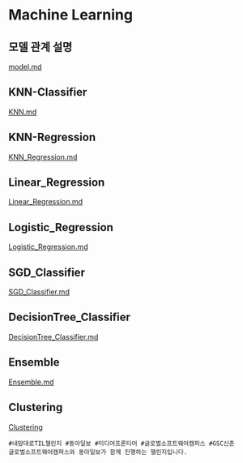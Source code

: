 # Machine Learning

## 모델 관계 설명
[model.md](/model_describe/model.md)

## KNN-Classifier
[KNN.md](/model_describe/KNN.md)

## KNN-Regression
[KNN_Regression.md](/model_describe/KNN_Regression.md)

## Linear_Regression
[Linear_Regression.md](/model_describe/Linear_Regression.md)

## Logistic_Regression
[Logistic_Regression.md](/model_describe/Logistic_Regression.md)

## SGD_Classifier
[SGD_Classifier.md](/model_describe/SGD_Classifier.md)

## DecisionTree_Classifier
[DecisionTree_Classifier.md](/model_describe/DecisionTree_Classifier.md)

## Ensemble
[Ensemble.md](/model_describe/Ensenble.md)

## Clustering
[Clustering](/model_describe/Clustering.md)

```
#내맘대로TIL챌린지 #동아일보 #미디어프론티어 #글로벌소프트웨어캠퍼스 #GSC신촌
글로벌소프트웨어캠퍼스와 동아일보가 함께 진행하는 챌린지입니다.
```
